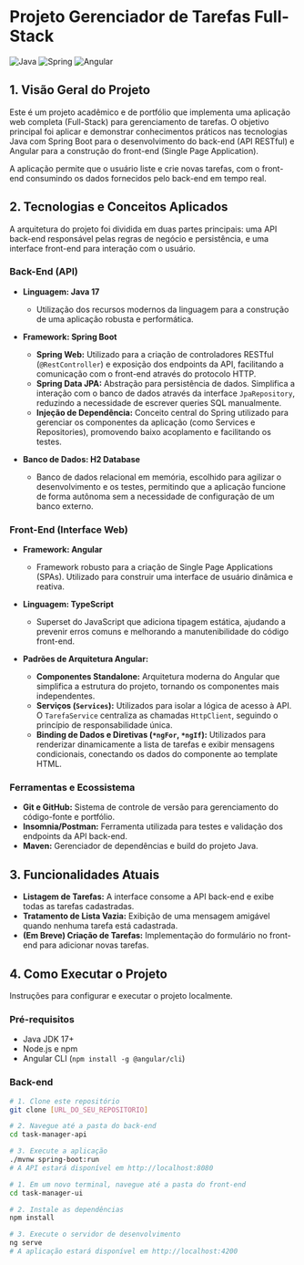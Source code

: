 # Projeto Gerenciador de Tarefas Full-Stack

![Java](https://img.shields.io/badge/Java-ED8B00?style=for-the-badge&logo=openjdk&logoColor=white) ![Spring](https://img.shields.io/badge/Spring_Boot-6DB33F?style=for-the-badge&logo=spring&logoColor=white) ![Angular](https://img.shields.io/badge/Angular-DD0031?style=for-the-badge&logo=angular&logoColor=white)

## 1. Visão Geral do Projeto

Este é um projeto acadêmico e de portfólio que implementa uma aplicação web completa (Full-Stack) para gerenciamento de tarefas. O objetivo principal foi aplicar e demonstrar conhecimentos práticos nas tecnologias Java com Spring Boot para o desenvolvimento do back-end (API RESTful) e Angular para a construção do front-end (Single Page Application).

A aplicação permite que o usuário liste e crie novas tarefas, com o front-end consumindo os dados fornecidos pelo back-end em tempo real.

## 2. Tecnologias e Conceitos Aplicados

A arquitetura do projeto foi dividida em duas partes principais: uma API back-end responsável pelas regras de negócio e persistência, e uma interface front-end para interação com o usuário.

### Back-End (API)

* **Linguagem: Java 17**
    * Utilização dos recursos modernos da linguagem para a construção de uma aplicação robusta e performática.

* **Framework: Spring Boot**
    * **Spring Web:** Utilizado para a criação de controladores RESTful (`@RestController`) e exposição dos endpoints da API, facilitando a comunicação com o front-end através do protocolo HTTP.
    * **Spring Data JPA:** Abstração para persistência de dados. Simplifica a interação com o banco de dados através da interface `JpaRepository`, reduzindo a necessidade de escrever queries SQL manualmente.
    * **Injeção de Dependência:** Conceito central do Spring utilizado para gerenciar os componentes da aplicação (como Services e Repositories), promovendo baixo acoplamento e facilitando os testes.

* **Banco de Dados: H2 Database**
    * Banco de dados relacional em memória, escolhido para agilizar o desenvolvimento e os testes, permitindo que a aplicação funcione de forma autônoma sem a necessidade de configuração de um banco externo.

### Front-End (Interface Web)

* **Framework: Angular**
    * Framework robusto para a criação de Single Page Applications (SPAs). Utilizado para construir uma interface de usuário dinâmica e reativa.

* **Linguagem: TypeScript**
    * Superset do JavaScript que adiciona tipagem estática, ajudando a prevenir erros comuns e melhorando a manutenibilidade do código front-end.

* **Padrões de Arquitetura Angular:**
    * **Componentes Standalone:** Arquitetura moderna do Angular que simplifica a estrutura do projeto, tornando os componentes mais independentes.
    * **Serviços (`Services`):** Utilizados para isolar a lógica de acesso à API. O `TarefaService` centraliza as chamadas `HttpClient`, seguindo o princípio de responsabilidade única.
    * **Binding de Dados e Diretivas (`*ngFor`, `*ngIf`):** Utilizados para renderizar dinamicamente a lista de tarefas e exibir mensagens condicionais, conectando os dados do componente ao template HTML.

### Ferramentas e Ecossistema

* **Git e GitHub:** Sistema de controle de versão para gerenciamento do código-fonte e portfólio.
* **Insomnia/Postman:** Ferramenta utilizada para testes e validação dos endpoints da API back-end.
* **Maven:** Gerenciador de dependências e build do projeto Java.

## 3. Funcionalidades Atuais

* **Listagem de Tarefas:** A interface consome a API back-end e exibe todas as tarefas cadastradas.
* **Tratamento de Lista Vazia:** Exibição de uma mensagem amigável quando nenhuma tarefa está cadastrada.
* **(Em Breve) Criação de Tarefas:** Implementação do formulário no front-end para adicionar novas tarefas.

## 4. Como Executar o Projeto

Instruções para configurar e executar o projeto localmente.

### Pré-requisitos
* Java JDK 17+
* Node.js e npm
* Angular CLI (`npm install -g @angular/cli`)

### Back-end
```bash
# 1. Clone este repositório
git clone [URL_DO_SEU_REPOSITORIO]

# 2. Navegue até a pasta do back-end
cd task-manager-api

# 3. Execute a aplicação
./mvnw spring-boot:run
# A API estará disponível em http://localhost:8080

# 1. Em um novo terminal, navegue até a pasta do front-end
cd task-manager-ui

# 2. Instale as dependências
npm install

# 3. Execute o servidor de desenvolvimento
ng serve
# A aplicação estará disponível em http://localhost:4200
